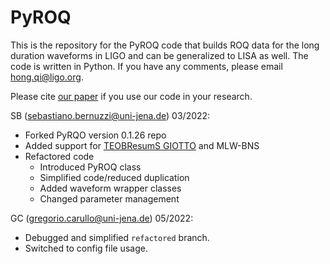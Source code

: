# PyROQ
This is the repository for the PyROQ code that builds ROQ data for the long duration waveforms in LIGO and can be generalized to LISA as well. The code is written in Python. If you have any comments, please email hong.qi@ligo.org.

Please cite [our paper](https://arxiv.org/abs/2009.13812) if you use our code in your research. 

SB (sebastiano.bernuzzi@uni-jena.de) 03/2022:
   * Forked PyRQO version 0.1.26 repo
   * Added support for [TEOBResumS GIOTTO](https://bitbucket.org/eob_ihes/teobresums/src/master/) and MLW-BNS
   * Refactored code
     - Introduced PyROQ class
     - Simplified code/reduced duplication
     - Added waveform wrapper classes
     - Changed parameter management

GC (gregorio.carullo@uni-jena.de) 05/2022:
  * Debugged and simplified `refactored` branch.
  * Switched to config file usage.
